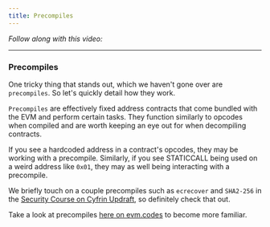 ```yaml
---
title: Precompiles
---
```


_Follow along with this video:_

---

### Precompiles

One tricky thing that stands out, which we haven't gone over are `precompiles`. So let's quickly detail how they work.

`Precompiles` are effectively fixed address contracts that come bundled with the EVM and perform certain tasks. They function similarly to opcodes when compiled and are worth keeping an eye out for when decompiling contracts.

If you see a hardcoded address in a contract's opcodes, they may be working with a precompile. Similarly, if you see STATICCALL being used on a weird address like `0x01`, they may as well being interacting with a precompile.

We briefly touch on a couple precompiles such as `ecrecover` and `SHA2-256` in the [Security Course on Cyfrin Updraft](https://updraft.cyfrin.io/courses/security), so definitely check that out.

Take a look at precompiles [here on evm.codes](https://www.evm.codes/precompiled) to become more familiar.
